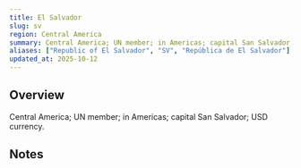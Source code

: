 ```yaml
---
title: El Salvador
slug: sv
region: Central America
summary: Central America; UN member; in Americas; capital San Salvador; USD currency.
aliases: ["Republic of El Salvador", "SV", "República de El Salvador"]
updated_at: 2025-10-12
---
```


## Overview

Central America; UN member; in Americas; capital San Salvador; USD currency.

## Notes

<!-- Add your first note below -->
